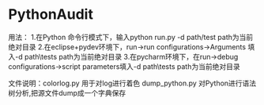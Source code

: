 # PythonAudit

用法：
1.在Python 命令行模式下，输入python run.py -d path/test  path为当前绝对目录
2.在eclipse+pydev环境下，run->run configurations->Arguments 填入-d path\tests path为当前绝对目录
3.在pycharm环境下，在run->debug configurations->script parameters填入-d path\tests path为当前绝对目录     
 
文件说明：colorlog.py 用于对log进行着色
dump_python.py 对Python进行语法树分析,把源文件dump成一个字典保存

